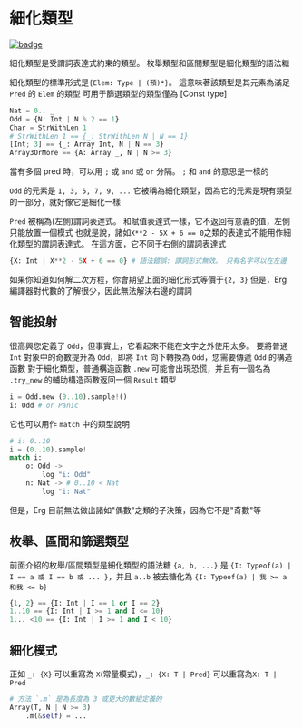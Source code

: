 # 細化類型

[![badge](https://img.shields.io/endpoint.svg?url=https%3A%2F%2Fgezf7g7pd5.execute-api.ap-northeast-1.amazonaws.com%2Fdefault%2Fsource_up_to_date%3Fowner%3Derg-lang%26repos%3Derg%26ref%3Dmain%26path%3Ddoc/EN/syntax/type/12_refinement.md%26commit_hash%3D51de3c9d5a9074241f55c043b9951b384836b258)](https://gezf7g7pd5.execute-api.ap-northeast-1.amazonaws.com/default/source_up_to_date?owner=erg-lang&repos=erg&ref=main&path=doc/EN/syntax/type/12_refinement.md&commit_hash=51de3c9d5a9074241f55c043b9951b384836b258)

細化類型是受謂詞表達式約束的類型。 枚舉類型和區間類型是細化類型的語法糖

細化類型的標準形式是`{Elem: Type | (預)*}`。 這意味著該類型是其元素為滿足 `Pred` 的 `Elem` 的類型
可用于篩選類型的類型僅為 [Const type]

```python
Nat = 0.. _
Odd = {N: Int | N % 2 == 1}
Char = StrWithLen 1
# StrWithLen 1 == {_: StrWithLen N | N == 1}
[Int; 3] == {_: Array Int, N | N == 3}
Array3OrMore == {A: Array _, N | N >= 3}
```

當有多個 pred 時，可以用 `;` 或 `and` 或 `or` 分隔。 `;` 和 `and` 的意思是一樣的

`Odd` 的元素是 `1, 3, 5, 7, 9, ...`
它被稱為細化類型，因為它的元素是現有類型的一部分，就好像它是細化一樣

`Pred` 被稱為(左側)謂詞表達式。 和賦值表達式一樣，它不返回有意義的值，左側只能放置一個模式
也就是說，諸如`X**2 - 5X + 6 == 0`之類的表達式不能用作細化類型的謂詞表達式。 在這方面，它不同于右側的謂詞表達式

```python
{X: Int | X**2 - 5X + 6 == 0} # 語法錯誤: 謂詞形式無效。 只有名字可以在左邊
```

如果你知道如何解二次方程，你會期望上面的細化形式等價于`{2, 3}`
但是，Erg 編譯器對代數的了解很少，因此無法解決右邊的謂詞

## 智能投射

很高興您定義了 `Odd`，但事實上，它看起來不能在文字之外使用太多。 要將普通 `Int` 對象中的奇數提升為 `Odd`，即將 `Int` 向下轉換為 `Odd`，您需要傳遞 `Odd` 的構造函數
對于細化類型，普通構造函數 `.new` 可能會出現恐慌，并且有一個名為 `.try_new` 的輔助構造函數返回一個 `Result` 類型

```python
i = Odd.new (0..10).sample!()
i: Odd # or Panic
```

它也可以用作 `match` 中的類型說明

```python
# i: 0..10
i = (0..10).sample!
match i:
    o: Odd ->
        log "i: Odd"
    n: Nat -> # 0..10 < Nat
        log "i: Nat"
```

但是，Erg 目前無法做出諸如"偶數"之類的子決策，因為它不是"奇數"等

## 枚舉、區間和篩選類型

前面介紹的枚舉/區間類型是細化類型的語法糖
`{a, b, ...}` 是 `{I: Typeof(a) | I == a 或 I == b 或 ... }`，并且 `a..b` 被去糖化為 `{I: Typeof(a) | 我 >= a 和我 <= b}`

```python
{1, 2} == {I: Int | I == 1 or I == 2}
1..10 == {I: Int | I >= 1 and I <= 10}
1... <10 == {I: Int | I >= 1 and I < 10}
```

## 細化模式

正如 `_: {X}` 可以重寫為 `X`(常量模式)，`_: {X: T | Pred}` 可以重寫為`X: T | Pred`

```python
# 方法 `.m` 是為長度為 3 或更大的數組定義的
Array(T, N | N >= 3)
    .m(&self) = ...
```
